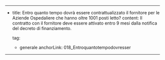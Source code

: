 ---
  - title: Entro quanto tempo dovrà essere contrattualizzato il fornitore per le Aziende Ospedaliere che hanno oltre 1001 posti letto?
    content: Il contratto con il fornitore deve essere attivato entro 9 mesi dalla notifica del decreto di finanziamento.

    tag:
      - generale
    anchorLink: 018_Entroquantotempodovresser
---